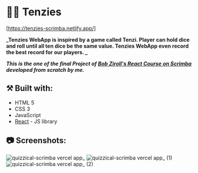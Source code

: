 # 🤩🎲 Tenzies

[https://tenzies-scrimba.netlify.app/]

**_Tenzies WebApp is inspired by a game called Tenzi. Player can hold dice and roll until all ten dice be the same value. Tenzies WebApp even record the best record for our players. _**

**_This is the one of the final Project of [Bob Ziroll's React Course on Scrimba](https://scrimba.com/learn/learnreact) developed from scratch by me._**

## ⚒️ Built with:

- HTML 5
- CSS 3
- JavaScript
- [React](https://reactjs.org/) - JS library

## 📷 Screenshots:

![quizzical-scrimba vercel app_](https://user-images.githubusercontent.com/58083159/148662225-a6fb7087-f2a4-4227-a5d9-f15228499a42.jpg)
![quizzical-scrimba vercel app_ (1)](https://user-images.githubusercontent.com/58083159/148662228-513aec42-c8aa-4971-a48f-946aac5da073.jpg)
![quizzical-scrimba vercel app_ (2)](https://user-images.githubusercontent.com/58083159/148662226-ea9151d9-bacb-4c0d-82c9-726c98e26548.jpg)
